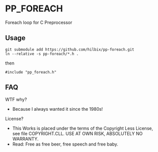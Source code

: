 # PP_FOREACH

Foreach loop for C Preprocessor

## Usage

	git submodule add https://github.com/hilbix/pp-foreach.git
	ln --relative -s pp-foreach/*.h .

then

	#include "pp_foreach.h"

## FAQ

WTF why?

- Because I always wanted it since the 1980s!

License?

- This Works is placed under the terms of the Copyright Less License,  
  see file COPYRIGHT.CLL.  USE AT OWN RISK, ABSOLUTELY NO WARRANTY.
- Read: Free as free beer, free speech and free baby.

